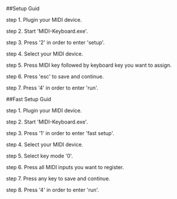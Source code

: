 ##Setup Guid

step 1. Plugin your MIDI device.

step 2. Start 'MIDI-Keyboard.exe'.

step 3. Press '2' in order to enter 'setup'.

step 4. Select your MIDI device.

step 5. Press MIDI key followed by keyboard key you want to assign.

step 6. Press 'esc' to save and continue.

step 7. Press '4' in order to enter 'run'.


##Fast Setup Guid

step 1. Plugin your MIDI device.

step 2. Start 'MIDI-Keyboard.exe'.

step 3. Press '1' in order to enter 'fast setup'.

step 4. Select your MIDI device.

step 5. Select key mode '0'.

step 6. Press all MIDI inputs you want to register.

step 7. Press any key to save and continue.

step 8. Press '4' in order to enter 'run'.